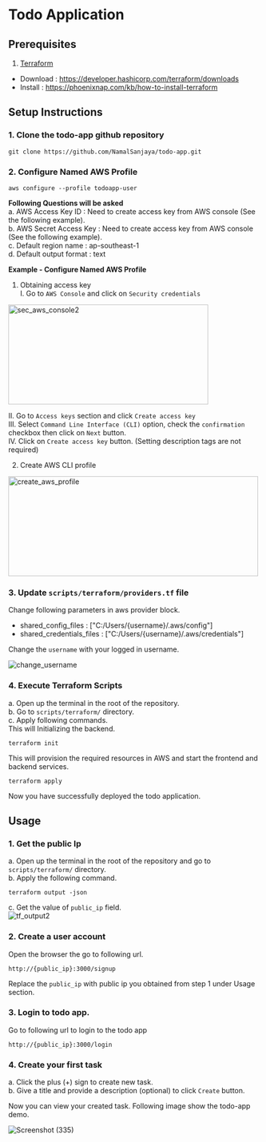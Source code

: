 # Todo Application
## Prerequisites
1.  [Terraform](https://www.terraform.io/)
* Download : https://developer.hashicorp.com/terraform/downloads
* Install  : https://phoenixnap.com/kb/how-to-install-terraform

## Setup Instructions
### 1. Clone the todo-app github repository
```
git clone https://github.com/NamalSanjaya/todo-app.git
```
### 2. Configure Named AWS Profile
```
aws configure --profile todoapp-user
```
**Following Questions will be asked**  
 a. AWS Access Key ID : Need to create access key from AWS console (See the following example).  
 b. AWS Secret Access Key :  Need to create access key from AWS console (See the following example).  
 c. Default region name : ap-southeast-1  
 d. Default output format : text  
  
**Example - Configure Named AWS Profile**  
1. Obtaining access key   
I. Go to `AWS Console` and click on `Security credentials`
<img src="https://github.com/NamalSanjaya/todo-app/assets/68647363/4ed28382-ed6e-4174-a037-36dee51eb22b" alt="sec_aws_console2" width="400" height="200">


  II. Go to `Access keys` section and click `Create access key`  
  III. Select `Command Line Interface (CLI)` option, check the `confirmation` checkbox then click on `Next` button.    
  IV. Click on `Create access key` button. (Setting description tags are not required)  


2. Create AWS CLI profile
<img src="https://github.com/NamalSanjaya/todo-app/assets/68647363/038ffc93-2b65-4347-a9eb-63b0d5c9fe21" alt="create_aws_profile" width="500" height="200">

### 3. Update `scripts/terraform/providers.tf` file  
Change following parameters in aws provider block.  
* shared_config_files : ["C:/Users/{username}/.aws/config"]
* shared_credentials_files : ["C:/Users/{username}/.aws/credentials"]

Change the `username` with your logged in username.  

![change_username](https://github.com/NamalSanjaya/todo-app/assets/68647363/4159ab1f-b97c-48db-92b2-ccb2f9ba5708)


### 4. Execute Terraform Scripts
a. Open up the terminal in the root of the repository.  
b. Go to `scripts/terraform/` directory.  
c. Apply following commands.    
 This will Initializing the backend.   
```
terraform init
```
This will provision the required resources in AWS and start the frontend and backend services.    
```
terraform apply
```

Now you have successfully deployed the todo application.  

## Usage  
### 1. Get the public Ip  
a. Open up the terminal in the root of the repository and go to `scripts/terraform/` directory.  
b. Apply the following command.    
```
terraform output -json
```
c. Get the value of `public_ip` field.  
![tf_output2](https://github.com/NamalSanjaya/todo-app/assets/68647363/e07b2040-4f9d-47e6-842a-52c8e4f38636)  


### 2. Create a user account  
Open the browser the go to following url.  
```
http://{public_ip}:3000/signup
```
Replace the `public_ip` with public ip you obtained from step 1 under Usage section.

### 3. Login to todo app.
Go to following url to login to the todo app
```
http://{public_ip}:3000/login
```

### 4. Create your first task
a. Click the plus (+) sign to create new task.  
b. Give a title and provide a description (optional) to click `Create` button.

Now you can view your created task. Following image show the todo-app demo.

![Screenshot (335)](https://github.com/NamalSanjaya/todo-app/assets/68647363/0f762337-3b5c-41c6-b9eb-71a6168b76dc)
